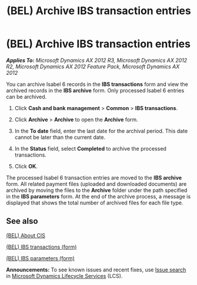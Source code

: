 ﻿---
title: (BEL) Archive IBS transaction entries
TOCTitle: (BEL) Archive IBS transaction entries
ms:assetid: 0cda3238-32a8-40fe-9d24-eaee44b05abc
ms:mtpsurl: https://technet.microsoft.com/en-us/library/Hh242129(v=AX.60)
ms:contentKeyID: 36056000
ms.date: 04/18/2014
mtps_version: v=AX.60
f1_keywords:
- Archive
- Belgium
- IBS
- Isabel
---

# (BEL) Archive IBS transaction entries 


_**Applies To:** Microsoft Dynamics AX 2012 R3, Microsoft Dynamics AX 2012 R2, Microsoft Dynamics AX 2012 Feature Pack, Microsoft Dynamics AX 2012_

You can archive Isabel 6 records in the **IBS transactions** form and view the archived records in the **IBS archive** form. Only processed Isabel 6 entries can be archived.

1.  Click **Cash and bank management** \> **Common** \> **IBS transactions**.

2.  Click **Archive** \> **Archive** to open the **Archive** form.

3.  In the **To date** field, enter the last date for the archival period. This date cannot be later than the current date.

4.  In the **Status** field, select **Completed** to archive the processed transactions.

5.  Click **OK**.

The processed Isabel 6 transaction entries are moved to the **IBS archive** form. All related payment files (uploaded and downloaded documents) are archived by moving the files to the **Archive** folder under the path specified in the **IBS parameters** form. At the end of the archive process, a message is displayed that shows the total number of archived files for each file type.

## See also

[(BEL) About CIS](bel-about-cis.md)

[(BEL) IBS transactions (form)](https://technet.microsoft.com/en-us/library/hh227606\(v=ax.60\))

[(BEL) IBS parameters (form)](https://technet.microsoft.com/en-us/library/hh209077\(v=ax.60\))

  
**Announcements:** To see known issues and recent fixes, use [Issue search](http://go.microsoft.com/fwlink/?linkid=389258) in [Microsoft Dynamics Lifecycle Services](http://go.microsoft.com/fwlink/?linkid=306505) (LCS).

